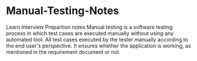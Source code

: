 # Manual-Testing-Notes
Learn Interview Prepartion notes
Manual testing is a software testing process in which test cases are executed 
manually without using any automated tool. All test cases executed by the tester manually 
according to the end user's perspective. It ensures whether the application is working, as mentioned in the requirement document or not.
